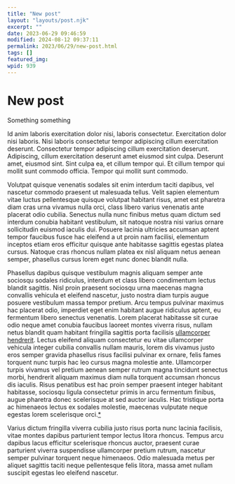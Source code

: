 ```yaml
---
title: "New post"
layout: "layouts/post.njk"
excerpt: ""
date: 2023-06-29 09:46:59
modified: 2024-08-12 09:37:11
permalink: 2023/06/29/new-post.html
tags: []
featured_img: 
wpid: 939
---
```


# New post

Something something

Id anim laboris exercitation dolor nisi, laboris consectetur. Exercitation dolor nisi laboris. Nisi laboris consectetur tempor adipiscing cillum exercitation deserunt. Consectetur tempor adipiscing cillum exercitation deserunt. Adipiscing, cillum exercitation deserunt amet eiusmod sint culpa. Deserunt amet, eiusmod sint. Sint culpa ea, et cillum tempor qui. Et cillum tempor qui mollit sunt commodo officia. Tempor qui mollit sunt commodo.

Volutpat quisque venenatis sodales sit enim interdum taciti dapibus, vel nascetur commodo praesent ut malesuada tellus. Velit sapien elementum vitae luctus pellentesque quisque volutpat habitant risus, amet est pharetra diam cras urna vivamus nulla orci, class libero varius venenatis ante placerat odio cubilia. Senectus nulla nunc finibus metus quam dictum sed interdum conubia habitant vestibulum, sit natoque nostra nisi varius ornare sollicitudin euismod iaculis dui. Posuere lacinia ultricies accumsan aptent tempor faucibus fusce hac eleifend a ut proin nam facilisi, elementum inceptos etiam eros efficitur quisque ante habitasse sagittis egestas platea cursus. Natoque cras rhoncus nullam platea ex nisl aliquam netus aenean semper, phasellus cursus lorem eget nunc donec blandit nulla.

Phasellus dapibus quisque vestibulum magnis aliquam semper ante sociosqu sodales ridiculus, interdum et class libero condimentum lectus blandit sagittis. Nisl proin praesent sociosqu urna maecenas magna convallis vehicula et eleifend nascetur, justo nostra diam turpis augue posuere vestibulum massa tempor pretium. Arcu tempus pulvinar maximus hac placerat odio, imperdiet eget enim habitant augue ridiculus aptent, eu fermentum libero senectus venenatis. Lorem placerat habitasse sit curae odio neque amet conubia faucibus laoreet montes viverra risus, nullam netus blandit quam habitant fringilla sagittis porta facilisis [ullamcorper hendrerit](http://dev.wp.dgw.ltd/about/). Lectus eleifend aliquam consectetur eu vitae ullamcorper vehicula integer cubilia convallis nullam mauris, lorem dis vivamus justo eros semper gravida phasellus risus facilisi pulvinar ex ornare, felis fames torquent nunc turpis hac leo cursus magna molestie ante. Ullamcorper turpis vivamus vel pretium aenean semper rutrum magna tincidunt senectus morbi, hendrerit aliquam maximus diam nulla torquent accumsan rhoncus dis iaculis. Risus penatibus est hac proin semper praesent integer habitant habitasse, sociosqu ligula consectetur primis in arcu fermentum finibus, augue pharetra donec scelerisque at sed auctor iaculis. Hac tristique porta ac himenaeos lectus ex sodales molestie, maecenas vulputate neque egestas lorem scelerisque orci.[\*](#bd63dd77-d939-4c84-a648-776ececd217b)

Varius dictum fringilla viverra cubilia justo risus porta nunc lacinia facilisis, vitae montes dapibus parturient tempor lectus litora rhoncus. Tempus arcu dapibus lacus efficitur scelerisque rhoncus auctor, praesent curae parturient viverra suspendisse ullamcorper pretium rutrum, nascetur semper pulvinar torquent neque himenaeos. Odio malesuada metus per aliquet sagittis taciti neque pellentesque felis litora, massa amet nullam suscipit egestas leo eleifend nascetur.

<div class="buffer"></div>